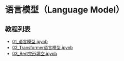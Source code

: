 # 语言模型（Language Model）



## 教程列表

- [01_语言模型.ipynb](01_语言模型.ipynb)
- [02_Transformer语言模型.ipynb](02_Transformer语言模型.ipynb)
- [03_Bert完形填空.ipynb](03_Bert完形填空.ipynb)

